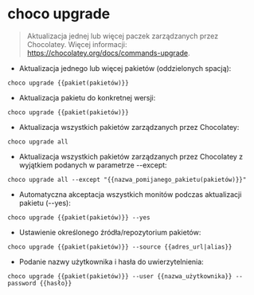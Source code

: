 # choco upgrade

> Aktualizacja jednej lub więcej paczek zarządzanych przez Chocolatey.
> Więcej informacji: <https://chocolatey.org/docs/commands-upgrade>.

- Aktualizacja jednego lub więcej pakietów (oddzielonych spacją):

`choco upgrade {{pakiet(pakietów)}}`

- Aktualizacja pakietu do konkretnej wersji:

`choco upgrade {{pakiet(pakietów)}}`

- Aktualizacja wszystkich pakietów zarządzanych przez Chocolatey:

`choco upgrade all`

- Aktualizacja wszystkich pakietów zarządzanych przez Chocolatey z wyjątkiem podanych w parametrze --except:

`choco upgrade all --except "{{nazwa_pomijanego_pakietu(pakietów)}}"`

- Automatyczna akceptacja wszystkich monitów podczas aktualizacji pakietu (--yes):

`choco upgrade {{pakiet(pakietów)}} --yes`

- Ustawienie określonego źródła/repozytorium pakietów:

`choco upgrade {{pakiet(pakietów)}} --source {{adres_url|alias}}`

- Podanie nazwy użytkownika i hasła do uwierzytelnienia:

`choco upgrade {{pakiet(pakietów)}} --user {{nazwa_użytkownika}} --password {{hasło}}`
